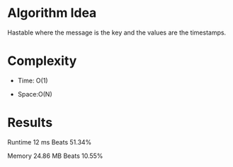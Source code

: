 # Algorithm Idea

Hastable where the message is the key and the values are the timestamps.

# Complexity

- Time: O(1)

- Space:O(N)

# Results

Runtime
12
ms
Beats
51.34%

Memory
24.86
MB
Beats
10.55%